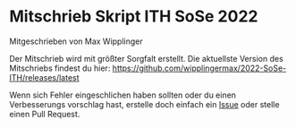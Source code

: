 # Mitschrieb Skript ITH SoSe 2022
Mitgeschrieben von Max Wipplinger

Der Mitschrieb wird mit größter Sorgfalt erstellt.
Die aktuellste Version des Mitschriebs findest du hier:
https://github.com/wipplingermax/2022-SoSe-ITH/releases/latest

Wenn sich Fehler eingeschlichen haben sollten oder du einen Verbesserungs vorschlag hast, erstelle doch einfach ein [Issue](https://github.com/wipplingermax/2022-SoSe-ITH/issues) oder stelle einen Pull Request.
